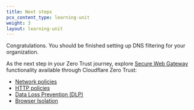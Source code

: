 ```yaml
---
title: Next steps
pcx_content_type: learning-unit
weight: 3
layout: learning-unit
---
```


Congratulations. You should be finished setting up DNS filtering for your organization.

As the next step in your Zero Trust journey, explore [Secure Web Gateway](https://www.cloudflare.com/learning/access-management/what-is-a-secure-web-gateway/) functionality available through Cloudflare Zero Trust:

- [Network policies](/cloudflare-one/policies/filtering/network-policies/)
- [HTTP policies](/cloudflare-one/policies/filtering/http-policies/)
- [Data Loss Prevention (DLP)](/cloudflare-one/policies/data-loss-prevention/)
- [Browser Isolation](/cloudflare-one/policies/browser-isolation/)
